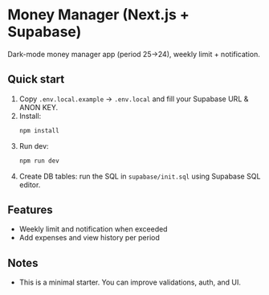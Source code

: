 # Money Manager (Next.js + Supabase)
Dark-mode money manager app (period 25→24), weekly limit + notification.

## Quick start
1. Copy `.env.local.example` → `.env.local` and fill your Supabase URL & ANON KEY.
2. Install:
   ```bash
   npm install
   ```
3. Run dev:
   ```bash
   npm run dev
   ```
4. Create DB tables: run the SQL in `supabase/init.sql` using Supabase SQL editor.

## Features
- Weekly limit and notification when exceeded
- Add expenses and view history per period

## Notes
- This is a minimal starter. You can improve validations, auth, and UI.
